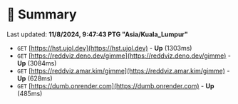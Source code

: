 # 📖 Summary
Last updated: **11/8/2024, 9:47:43 PTG "Asia/Kuala_Lumpur"**

- `GET` [https://hst.ujol.dev](https://hst.ujol.dev) - **Up** (1303ms)
- `GET` [https://reddviz.deno.dev/gimme](https://reddviz.deno.dev/gimme) - **Up** (3084ms)
- `GET` [https://reddviz.amar.kim/gimme](https://reddviz.amar.kim/gimme) - **Up** (628ms)
- `GET` [https://dumb.onrender.com](https://dumb.onrender.com) - **Up** (485ms)
